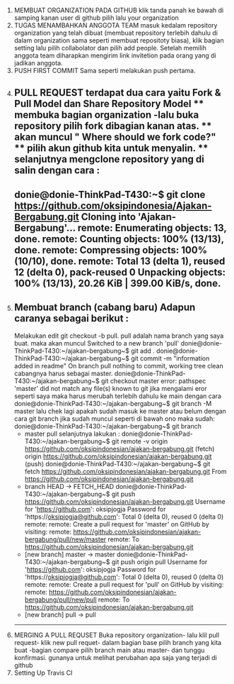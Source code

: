 1.	MEMBUAT ORGANIZATION PADA GITHUB
	klik tanda panah ke bawah di samping kanan user di github
    pilih lalu your organization 
2.	TUGAS MENAMBAHKAN ANGGOTA TEAM
	masuk kedalam repository organization yang telah dibuat (membuat repository terlebih dahulu di dalam organization sama seperti membuat repositoty biasa), klik bagian setting lalu pilih collabolator dan pilih add people. Setelah memilih anggota team diharapkan mengirim link invitetion pada orang yang di jadikan anggota.
3.	PUSH FIRST COMMIT
	Sama seperti melakukan push pertama.
4.	PULL REQUEST
	terdapat dua cara yaitu Fork & Pull Model dan Share Repository Model
	** membuka bagian organization -lalu buka repository pilih fork dibagian kanan atas.
	** akan  muncul " Where should we fork code?"
	** pilih akun github kita untuk menyalin.
	** selanjutnya mengclone repository yang di salin dengan cara :
	-------
	donie@donie-ThinkPad-T430:~$ git clone https://github.com/oksipindonesia/Ajakan-Bergabung.git
	Cloning into 'Ajakan-Bergabung'...
	remote: Enumerating objects: 13, done.
	remote: Counting objects: 100% (13/13), done.
	remote: Compressing objects: 100% (10/10), done.
	remote: Total 13 (delta 1), reused 12 (delta 0), pack-reused 0
	Unpacking objects: 100% (13/13), 20.26 KiB | 399.00 KiB/s, done.
	-------
5.	Membuat branch (cabang baru)
	Adapun caranya sebagai berikut : 
	-----
	Melakukan edit git checkout -b pull. pull adalah nama branch yang saya buat. maka akan muncul
	Switched to a new branch 'pull'
	donie@donie-ThinkPad-T430:~/ajakan-bergabung~$ git add .
	donie@donie-ThinkPad-T430:~/ajakan-bergabung~$ git commit -m "information added in readme"
	On branch pull
	nothing to commit, working tree clean
	cabangnya harus sebagai master.
	donie@donie-ThinkPad-T430:~/ajakan-bergabung~$ git checkout master
	error: pathspec 'master' did not match any file(s) known to git
	jika mengalami eror seperti saya maka harus merubah terlebih dahulu ke main dengan cara
	donie@donie-ThinkPad-T430:~/ajakan-bergabung~$ git branch -M master
	lalu chek lagi apakah sudah masuk ke master atau belum dengan cara
	git branch
	jika sudah muncul seperti di bawah ono maka sudah:
 	donie@donie-ThinkPad-T430:~/ajakan-bergabung~$ git branch
	* master
	pull
	selanjutnya lakukan :
	donie@donie-ThinkPad-T430:~/ajakan-bergabung~$ git remote -v
	origin	https://github.com/oksipindonesian/ajakan-bergabung.git (fetch)
	origin	https://github.com/oksipindonesian/ajakan-bergabung.git (push)
	donie@donie-ThinkPad-T430:~/ajakan-bergabung~$ git fetch https://github.com/oksipindonesian/ajakan-bergabung.git
	From https://github.com/oksipindonesian/ajakan-bergabung.git
	* branch            HEAD       -> FETCH_HEAD
	donie@donie-ThinkPad-T430:~/ajakan-bergabung~$ git push https://github.com/oksipindonesian/ajakan-bergabung.git
	Username for 'https://github.com': oksipjogja
	Password for 'https://oksipjogja@github.com': 
	Total 0 (delta 0), reused 0 (delta 0)
	remote: 
	remote: Create a pull request for 'master' on GitHub by visiting:
	remote:      https://github.com/oksipindonesian/ajakan-bergabung/pull/new/master
	remote: 
	To https://github.com/oksipindonesian/ajakan-bergabung.git
	* [new branch]      master -> master
	donie@donie-ThinkPad-T430:~/ajakan-bergabung~$ git push origin pull
	Username for 'https://github.com': oksipjogja
	Password for 'https://oksipjogja@github.com': 
	Total 0 (delta 0), reused 0 (delta 0)
	remote: 
	remote: Create a pull request for 'pull' on GitHub by visiting:
	remote:      https://github.com/oksipindonesian/ajakan-bergabung/pull/new/pull
	remote: 
	To https://github.com/oksipindonesian/ajakan-bergabung.git
	 * [new branch]      pull -> pull
	-------
6.  MERGING A PULL REQUSET
	Buka repository organization- lalu klil pull request- klik new pull requet- dalam bagian base pilih branch yang kita buat -bagian compare pilih branch main atau master- dan tunggu konfirmasi. gunanya untuk melihat perubahan apa saja yang terjadi di github
7.	Setting Up Travis CI


